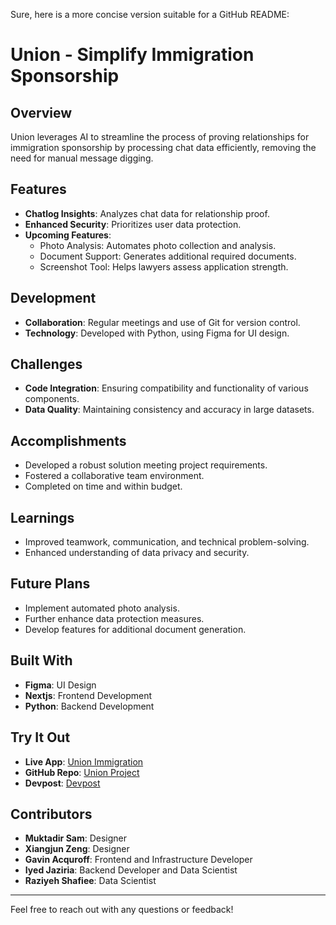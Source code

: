Sure, here is a more concise version suitable for a GitHub README:

# Union - Simplify Immigration Sponsorship

## Overview

Union leverages AI to streamline the process of proving relationships for immigration sponsorship by processing chat data efficiently, removing the need for manual message digging.

## Features

- **Chatlog Insights**: Analyzes chat data for relationship proof.
- **Enhanced Security**: Prioritizes user data protection.
- **Upcoming Features**:
  - Photo Analysis: Automates photo collection and analysis.
  - Document Support: Generates additional required documents.
  - Screenshot Tool: Helps lawyers assess application strength.

## Development

- **Collaboration**: Regular meetings and use of Git for version control.
- **Technology**: Developed with Python, using Figma for UI design.

## Challenges

- **Code Integration**: Ensuring compatibility and functionality of various components.
- **Data Quality**: Maintaining consistency and accuracy in large datasets.

## Accomplishments

- Developed a robust solution meeting project requirements.
- Fostered a collaborative team environment.
- Completed on time and within budget.

## Learnings

- Improved teamwork, communication, and technical problem-solving.
- Enhanced understanding of data privacy and security.

## Future Plans

- Implement automated photo analysis.
- Further enhance data protection measures.
- Develop features for additional document generation.

## Built With

- **Figma**: UI Design
- **Nextjs**: Frontend Development
- **Python**: Backend Development

## Try It Out

- **Live App**: [Union Immigration](https://union-immigration.vercel.app/)
- **GitHub Repo**: [Union Project](https://github.com/your-repo-link)
- **Devpost**: [Devpost](https://devpost.com/software/union-tqfn04)

## Contributors

- **Muktadir Sam**: Designer
- **Xiangjun Zeng**: Designer
- **Gavin Acquroff**: Frontend and Infrastructure Developer
- **Iyed Jaziria**: Backend Developer and Data Scientist
- **Raziyeh Shafiee**: Data Scientist

---

Feel free to reach out with any questions or feedback!

